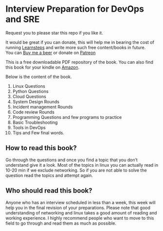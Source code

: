 # Interview Preparation for DevOps and SRE

Request you to please star this repo if you like it.

It would be great if you can donate, this will help me in bearing the cost of running [Learnsteps](https://www.learnsteps.com) and write more such free content/books in future.  
You can [Buy me a beer](https://www.buymeacoffee.com/chowmean) or donate on [Patreon](https://www.patreon.com/chowmean)

This is a free downloadable PDF repository of the book. You can also find this book for your kindle on [Amazon](https://www.amazon.in/Interview-preparation-interview-questions-DevOps-ebook/dp/B086ZVY7KM/ref=sr_1_1?crid=1YHFZWZDMCBGB&keywords=interview+book+devops&qid=1641887404&sprefix=interview+book+devo%2Caps%2C176&sr=8-1).

Below is the content of the book. 
1. Linux Questions
2. Python Questions
3. Cloud Questions
4. System Design Rounds
5. Incident management Rounds
6. Code review Rounds
7. Programming Questions and few programs to practice
8. Basic Troubleshooting
9. Tools in DevOps
10. Tips and Few final words. 


## How to read this book?
Go through the questions and once you find a topic that you don’t understand give it a look.
Most of the topics in linux you can actually read in 10-20 min if we exclude networking. So if
you are not able to solve the question read the topics and attempt again.


## Who should read this book?
Anyone who has an interview scheduled in less than a week, this week will help you in the
final revision of your preparations. Please note that good understanding of networking and
linux takes a good amount of reading and working experience. I highly recommend people
who want to move to this field to go through and read them as much as possible.

